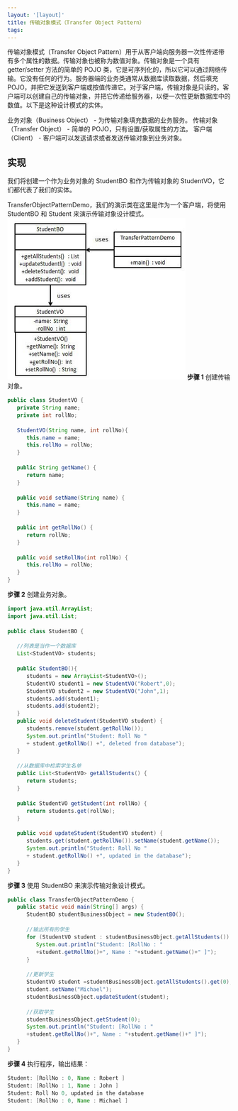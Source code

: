 ```yaml
---
layout: '[layout]'
title: 传输对象模式（Transfer Object Pattern）
tags:
---
```



传输对象模式（Transfer Object Pattern）用于从客户端向服务器一次性传递带有多个属性的数据。传输对象也被称为数值对象。传输对象是一个具有 getter/setter 方法的简单的 POJO 类，它是可序列化的，所以它可以通过网络传输。它没有任何的行为。服务器端的业务类通常从数据库读取数据，然后填充 POJO，并把它发送到客户端或按值传递它。对于客户端，传输对象是只读的。客户端可以创建自己的传输对象，并把它传递给服务器，以便一次性更新数据库中的数值。以下是这种设计模式的实体。

业务对象（Business Object） - 为传输对象填充数据的业务服务。
传输对象（Transfer Object） - 简单的 POJO，只有设置/获取属性的方法。
客户端（Client） - 客户端可以发送请求或者发送传输对象到业务对象。

## 实现

我们将创建一个作为业务对象的 StudentBO 和作为传输对象的 StudentVO，它们都代表了我们的实体。

TransferObjectPatternDemo，我们的演示类在这里是作为一个客户端，将使用 StudentBO 和 Student 来演示传输对象设计模式。
![](resource/transferobject_pattern_uml_diagram.jpg)
**步骤 1**
创建传输对象。
```java
public class StudentVO {
   private String name;
   private int rollNo;
 
   StudentVO(String name, int rollNo){
      this.name = name;
      this.rollNo = rollNo;
   }
 
   public String getName() {
      return name;
   }
 
   public void setName(String name) {
      this.name = name;
   }
 
   public int getRollNo() {
      return rollNo;
   }
 
   public void setRollNo(int rollNo) {
      this.rollNo = rollNo;
   }
}
```
**步骤 2**
创建业务对象。
```java
import java.util.ArrayList;
import java.util.List;
 
public class StudentBO {
   
   //列表是当作一个数据库
   List<StudentVO> students;
 
   public StudentBO(){
      students = new ArrayList<StudentVO>();
      StudentVO student1 = new StudentVO("Robert",0);
      StudentVO student2 = new StudentVO("John",1);
      students.add(student1);
      students.add(student2);    
   }
   public void deleteStudent(StudentVO student) {
      students.remove(student.getRollNo());
      System.out.println("Student: Roll No " 
      + student.getRollNo() +", deleted from database");
   }
 
   //从数据库中检索学生名单
   public List<StudentVO> getAllStudents() {
      return students;
   }
 
   public StudentVO getStudent(int rollNo) {
      return students.get(rollNo);
   }
 
   public void updateStudent(StudentVO student) {
      students.get(student.getRollNo()).setName(student.getName());
      System.out.println("Student: Roll No " 
      + student.getRollNo() +", updated in the database");
   }
}
```
**步骤 3**
使用 StudentBO 来演示传输对象设计模式。
```java
public class TransferObjectPatternDemo {
   public static void main(String[] args) {
      StudentBO studentBusinessObject = new StudentBO();
 
      //输出所有的学生
      for (StudentVO student : studentBusinessObject.getAllStudents()) {
         System.out.println("Student: [RollNo : "
         +student.getRollNo()+", Name : "+student.getName()+" ]");
      }
 
      //更新学生
      StudentVO student =studentBusinessObject.getAllStudents().get(0);
      student.setName("Michael");
      studentBusinessObject.updateStudent(student);
 
      //获取学生
      studentBusinessObject.getStudent(0);
      System.out.println("Student: [RollNo : "
      +student.getRollNo()+", Name : "+student.getName()+" ]");
   }
}
```
**步骤 4**
执行程序，输出结果：
```java
Student: [RollNo : 0, Name : Robert ]
Student: [RollNo : 1, Name : John ]
Student: Roll No 0, updated in the database
Student: [RollNo : 0, Name : Michael ]
```